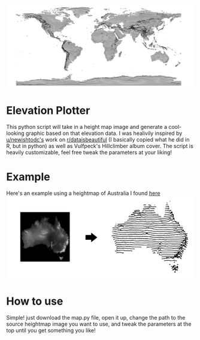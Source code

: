 ![World heightmap graphic](https://github.com/RabidSheep55/ElevationPlotter/blob/master/Images/World.png)

# Elevation Plotter
This python script will take in a height map image and generate a cool-looking graphic based on that elevation data.
I was healivily inspired by [u/newishtodc's](https://www.reddit.com/user/newishtodc/) work on [r/dataisbeautiful](https://www.reddit.com/r/dataisbeautiful/) (I basically copied what he did in R, but in python) as well as Vulfpeck's Hillclimber album cover. The script is heavily customizable, feel free tweak the parameters at your liking!

# Example
Here's an example using a heightmap of Australia I found [here](http://i.imgur.com/Sc2wB.jpg)
![Australia example graphic](https://github.com/RabidSheep55/ElevationPlotter/blob/master/Example.jpg)

# How to use
Simple! just download the map.py file, open it up, change the path to the source heightmap image you want to use, and tweak the parameters at the top until you get something you like!
